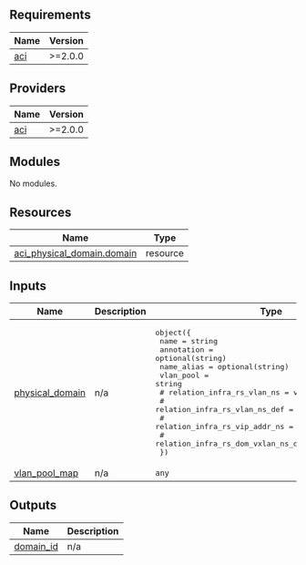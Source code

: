 <!-- BEGIN_TF_DOCS -->
## Requirements

| Name | Version |
|------|---------|
| <a name="requirement_aci"></a> [aci](#requirement\_aci) | >=2.0.0 |

## Providers

| Name | Version |
|------|---------|
| <a name="provider_aci"></a> [aci](#provider\_aci) | >=2.0.0 |

## Modules

No modules.

## Resources

| Name | Type |
|------|------|
| [aci_physical_domain.domain](https://registry.terraform.io/providers/CiscoDevNet/aci/latest/docs/resources/physical_domain) | resource |

## Inputs

| Name | Description | Type | Default | Required |
|------|-------------|------|---------|:--------:|
| <a name="input_physical_domain"></a> [physical\_domain](#input\_physical\_domain) | n/a | <pre>object({<br>    name                                = string<br>    annotation                          = optional(string)<br>    name_alias                          = optional(string)<br>    vlan_pool                           = string<br>    # relation_infra_rs_vlan_ns           = var.domain.name<br>    # relation_infra_rs_vlan_ns_def       = var.domain.name<br>    # relation_infra_rs_vip_addr_ns       = var.domain.name<br>    # relation_infra_rs_dom_vxlan_ns_def  = var.domain.name<br>  })</pre> | n/a | yes |
| <a name="input_vlan_pool_map"></a> [vlan\_pool\_map](#input\_vlan\_pool\_map) | n/a | `any` | n/a | yes |

## Outputs

| Name | Description |
|------|-------------|
| <a name="output_domain_id"></a> [domain\_id](#output\_domain\_id) | n/a |
<!-- END_TF_DOCS -->